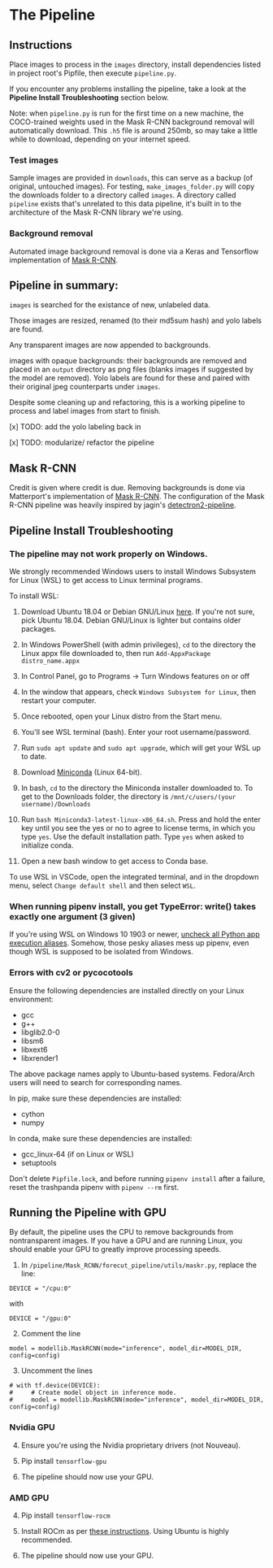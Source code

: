 # The Pipeline

## Instructions

Place images to process in the `images` directory, install dependencies listed in project root's Pipfile, then execute `pipeline.py`.

If you encounter any problems installing the pipeline, take a look at the **Pipeline Install Troubleshooting** section below.

Note: when `pipeline.py` is run for the first time on a new machine, the COCO-trained weights used in the Mask R-CNN background removal will automatically download. This `.h5` file is around 250mb, so may take a little while to download, depending on your internet speed.

### Test images

Sample images are provided in `downloads`, this can serve as a backup (of original, untouched images). For testing, `make_images_folder.py` will copy the downloads folder to a directory called `images`. A directory called `pipeline` exists that's unrelated to this data pipeline, it's built in to the architecture of the Mask R-CNN library we're using.

### Background removal

Automated image background removal is done via a Keras and Tensorflow implementation of [Mask R-CNN](https://github.com/matterport/Mask_RCNN/).

## Pipeline in summary:

`images` is searched for the existance of new, unlabeled data.

Those images are resized, renamed (to their md5sum hash) and yolo labels are found.

Any transparent images are now appended to backgrounds.

images with opaque backgrounds: their backgrounds are removed and placed in an `output` directory as png files (blanks images if suggested by the model are removed). Yolo labels are found for these and paired with their original jpeg counterparts under `images`.

Despite some cleaning up and refactoring, this is a working pipeline to process and label images from start to finish.

[x] TODO: add the yolo labeling back in

[x] TODO: modularize/ refactor the pipeline


## Mask R-CNN

Credit is given where credit is due. Removing backgrounds is done via Matterport's implementation of [Mask R-CNN](https://github.com/matterport/Mask_RCNN/). The configuration of the Mask R-CNN pipeline was heavily inspired by jagin's [detectron2-pipeline](https://github.com/jagin/detectron2-pipeline).

## Pipeline Install Troubleshooting

### The pipeline may not work properly on Windows.
We strongly recommended Windows users to install Windows Subsystem for Linux (WSL) to get access to Linux terminal programs.

To install WSL:

1. Download Ubuntu 18.04 or Debian GNU/Linux [here](https://docs.microsoft.com/en-us/windows/wsl/install-manual). If you're not sure, pick Ubuntu 18.04. Debian GNU/Linux is lighter but contains older packages.

2. In Windows PowerShell (with admin privileges), `cd` to the directory the Linux appx file downloaded to, then run `Add-AppxPackage distro_name.appx`

3. In Control Panel, go to Programs -> Turn Windows features on or off

4. In the window that appears, check `Windows Subsystem for Linux`, then restart your computer.

5. Once rebooted, open your Linux distro from the Start menu.

6. You'll see WSL terminal (bash). Enter your root username/password.

7. Run `sudo apt update` and `sudo apt upgrade`, which will get your WSL up to date.

8. Download [Miniconda](https://docs.conda.io/en/latest/miniconda.html) (Linux 64-bit).

9. In bash, `cd` to the directory the Miniconda installer downloaded to. To get to the Downloads folder, the directory is `/mnt/c/users/(your username)/Downloads`

10. Run `bash Miniconda3-latest-linux-x86_64.sh`. Press and hold the enter key until you see the yes or no to agree to license terms, in which you type `yes`. Use the default installation path. Type `yes` when asked to initialize conda.

11. Open a new bash window to get access to Conda base.

To use WSL in VSCode, open the integrated terminal, and in the dropdown menu, select `Change default shell` and then select `WSL`.

### When running pipenv install, you get TypeError: write() takes exactly one argument (3 given)

If you're using WSL on Windows 10 1903 or newer, [uncheck all Python app execution aliases](https://superuser.com/questions/1437590/typing-python-on-windows-10-version-1903-command-prompt-opens-microsoft-stor). Somehow, those pesky aliases mess up pipenv, even though WSL is supposed to be isolated from Windows.

### Errors with cv2 or pycocotools

Ensure the following dependencies are installed directly on your Linux environment:

* gcc
* g++
* libglib2.0-0
* libsm6
* libxext6
* libxrender1

The above package names apply to Ubuntu-based systems. Fedora/Arch users will need to search for corresponding names.

In pip, make sure these dependencies are installed:

* cython
* numpy

In conda, make sure these dependencies are installed:

* gcc_linux-64 (if on Linux or WSL)
* setuptools

Don't delete `Pipfile.lock`, and before running `pipenv install` after a failure, reset the trashpanda pipenv with `pipenv --rm` first.

## Running the Pipeline with GPU

By default, the pipeline uses the CPU to remove backgrounds from nontransparent images. If you have a GPU and are running Linux, you should enable your GPU to greatly improve processing speeds.

1. In `/pipeline/Mask_RCNN/forecut_pipeline/utils/maskr.py`, replace the line:
```
DEVICE = "/cpu:0"
```
with
```
DEVICE = "/gpu:0"
```

2. Comment the line
```
model = modellib.MaskRCNN(mode="inference", model_dir=MODEL_DIR, config=config)
```

3. Uncomment the lines
```
# with tf.device(DEVICE):
#     # Create model object in inference mode.
#     model = modellib.MaskRCNN(mode="inference", model_dir=MODEL_DIR, config=config)
```
### Nvidia GPU

4. Ensure you're using the Nvidia proprietary drivers (not Nouveau).

5. Pip install `tensorflow-gpu`

6. The pipeline should now use your GPU.

### AMD GPU

4. Pip install `tensorflow-rocm`

5. Install ROCm as per [these instructions](https://github.com/RadeonOpenCompute/ROCm). Using Ubuntu is highly recommended.

6. The pipeline should now use your GPU.
